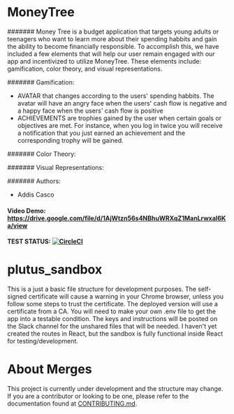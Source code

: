 # MoneyTree
####### Money Tree is a budget application that targets young adults or teenagers who want to learn more about their spending habbits and gain the ability to become financially responsible. To accomplish this, we have included a few elements that will help our user remain engaged with our app and incentivized to utilize MoneyTree. These elements include: gamification, color theory, and visual representations. 

####### Gamification:
- AVATAR that changes according to the users' spending habbits. The avatar will have an angry face when the users' cash flow is negative and a happy face when the users' cash flow is positive
- ACHIEVEMENTS are trophies gained by the user when certain goals or objectives are met. For instance, when you log in twice you will receive a notification that you just earned an achievement and the corresponding trophy will be gained. 

####### Color Theory: 


####### Visual Representations: 

####### Authors: 
- Addis Casco

#### Video Demo: https://drive.google.com/file/d/1AjWtzn56s4NBhuWRXqZ1ManLrwxaI6Ka/view 

#### TEST STATUS: [![CircleCI](https://circleci.com/gh/moneytrees/moneybags/tree/develop.svg?style=svg)](https://circleci.com/gh/moneytrees/moneybags/tree/develop)

# plutus_sandbox

This is a just a basic file structure for development purposes. The self-signed certificate will cause a warning in your Chrome browser, unless you follow some steps to trust the certificate. The deployed version will use a certificate from a CA. You will need to make your own .env file to get the app into a testable condition. The keys and instructions will be posted on the Slack channel for the unshared files that will be needed. I haven't yet created the routes in React, but the sandbox is fully functional inside React for testing/development.

# About Merges

This project is currently under development and the structure may change. If you are a contributor or looking to be one, please refer to the documentation found at [CONTRIBUTING.md](https://github.com/moneytrees/moneybags/blob/develop/CONTRIBUTING.md).
